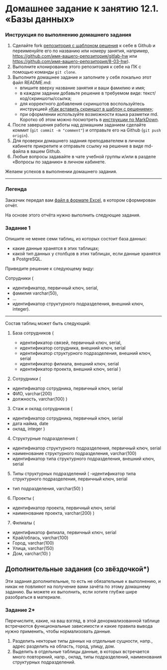 # Домашнее задание к занятию 12.1. «Базы данных»

### Инструкция по выполнению домашнего задания

1. Сделайте fork [репозитория c шаблоном решения](https://github.com/netology-code/sys-pattern-homework) к себе в Github и переименуйте его по названию или номеру занятия, например, https://github.com/имя-вашего-репозитория/gitlab-hw или https://github.com/имя-вашего-репозитория/8-03-hw).
2. Выполните клонирование этого репозитория к себе на ПК с помощью команды `git clone`.
3. Выполните домашнее задание и заполните у себя локально этот файл README.md:
   - впишите вверху название занятия и ваши фамилию и имя;
   - в каждом задании добавьте решение в требуемом виде: текст/код/скриншоты/ссылка;
   - для корректного добавления скриншотов воспользуйтесь инструкцией [«Как вставить скриншот в шаблон с решением»](https://github.com/netology-code/sys-pattern-homework/blob/main/screen-instruction.md);
   - при оформлении используйте возможности языка разметки md. Коротко об этом можно посмотреть в [инструкции по MarkDown](https://github.com/netology-code/sys-pattern-homework/blob/main/md-instruction.md).
4. После завершения работы над домашним заданием сделайте коммит (`git commit -m "comment"`) и отправьте его на Github (`git push origin`).
5. Для проверки домашнего задания преподавателем в личном кабинете прикрепите и отправьте ссылку на решение в виде md-файла в вашем Github.
6. Любые вопросы задавайте в чате учебной группы и/или в разделе «Вопросы по заданию» в личном кабинете.

Желаем успехов в выполнении домашнего задания.

---
### Легенда

Заказчик передал вам [файл в формате Excel](https://github.com/netology-code/sdb-homeworks/blob/main/resources/hw-12-1.xlsx), в котором сформирован отчёт. 

На основе этого отчёта нужно выполнить следующие задания.

### Задание 1

Опишите не менее семи таблиц, из которых состоит база данных:

- какие данные хранятся в этих таблицах;
- какой тип данных у столбцов в этих таблицах, если данные хранятся в PostgreSQL.

Приведите решение к следующему виду:

Сотрудники (

- идентификатор, первичный ключ, serial,
- фамилия varchar(50),
- ...
- идентификатор структурного подразделения, внешний ключ, integer).

____________________________________________________________________
Состав таблиц может быть следующий:
1. База сотрудников (
   - идентификатор связей, первичный ключ, serial,
   - идентификатор сотрудника, внешний ключ, serial
   - идентификатор структурного подразделения, внешний ключ, serial
   - идентификатор филиала, внешний ключ, serial
   - идентификатор проекта, внешний ключ, serial
)

2. Сотрудники (
- идентификатор сотрудника, первичный ключ, serial
- ФИО, varchar(200)
- должность, varchar(100)
  )
  
3. Стаж и оклад сотрудников (
  - идентификатор сотрудника, первичный ключ, serial
  - дата найма, date
  - оклад, integer
)

4. Структурные подразделения (
- идентификатор структурного подразделения, первичный ключ, serial
- наименование структурного подразделения, varchar(100)
- идентификатор типа структурного подразделения, внешний ключ, serial

5. Типы структурных подразделений (
-идентификатор типа структурного подразделения, первичный ключ, serial
- тип подразделения, varchar(50)
)

6. Проекты (
- идентификатор проекта, первичный ключ, serial
- наименование проекта, varchar(200)
)

7. Филиалы (
- идентификатор филиала, первичный ключ, serial
- Край/облась, varchar(100)
- Город, varchar(100)
- Улица, varchar(150)
- Дом, varchar(10)
)

## Дополнительные задания (со звёздочкой*)
Эти задания дополнительные, то есть не обязательные к выполнению, и никак не повлияют на получение вами зачёта по этому домашнему заданию. Вы можете их выполнить, если хотите глубже шире разобраться в материале.


### Задание 2*

Перечислите, какие, на ваш взгляд, в этой денормализованной таблице встречаются функциональные зависимости и какие правила вывода нужно применить, чтобы нормализовать данные.

1. Разделить некторые типы данных на отдельные сущности, напр., адрес разделить на область, город, улицу, дом.
2. Выделить в отдельные таблицы данные, в которых встречается много повторений, напр., оклад, типы подразделений, наименования структурных подразделений.
